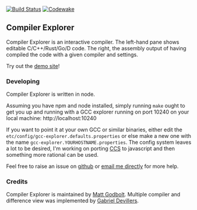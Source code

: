 [![Build Status](https://travis-ci.org/mattgodbolt/gcc-explorer.svg?branch=master)](https://travis-ci.org/mattgodbolt/gcc-explorer)
[![Codewake](https://www.codewake.com/badges/ask_question.svg)](https://www.codewake.com/p/compiler-explorer)

Compiler Explorer
------------

Compiler Explorer is an interactive compiler. The left-hand pane shows editable C/C++/Rust/Go/D code. The right, the assembly output of having compiled the code with a given compiler and settings.

Try out the [demo site][demo]!

[demo]: http://gcc.godbolt.org/

### Developing

Compiler Explorer is written in node.

Assuming you have npm and node installed, simply running `make` ought to get you up and running with a GCC explorer running on port 10240 on your local machine: http://localhost:10240

If you want to point it at your own GCC or similar binaries, either edit the `etc/config/gcc-explorer.defaults.properties` or else make a new one with the name `gcc-explorer.YOURHOSTNAME.properties`.  The config system leaves a lot to be desired, I'm working on porting [CCS](https://github.com/hellige/ccs-cpp) to javascript and then something more rational can be used.

Feel free to raise an issue on [github](https://github.com/mattgodbolt/gcc-explorer/issues) or [email me directly](mailto:matt@godbolt.org) for more help.

### Credits

Compiler Explorer is maintained by [Matt Godbolt](http://xania.org). Multiple compiler and difference view was implemented by [Gabriel Devillers](https://github.com/voxelf).


